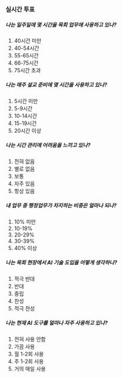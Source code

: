 ### 실시간 투표

##### 나는 일주일에 몇 시간을 목회 업무에 사용하고 있나?

1. 40시간 미만
2. 40-54시간
3. 55-65시간
4. 66-75시간
5. 75시간 초과

##### 나는 매주 설교 준비에 몇 시간을 사용하고 있나?

1. 5시간 미만
2. 5-9시간
3. 10-14시간
4. 15-19시간
5. 20시간 이상

##### 나는 시간 관리에 어려움을 느끼고 있나?

1. 전혀 없음
2. 별로 없음
3. 보통
4. 자주 있음
5. 항상 있음

##### 내 업무 중 행정업무가 차지하는 비중은 얼마나 되나?

1. 10% 미만
2. 10-19%
3. 20-29%
4. 30-39%
5. 40% 이상

##### 나는 목회 현장에서 AI 기술 도입을 어떻게 생각하나?

1. 적극 반대
2. 반대
3. 중립
4. 찬성
5. 적극 찬성

##### 나는 현재 AI 도구를 얼마나 자주 사용하고 있나?

1. 전혀 사용 안함
2. 가끔 사용
3. 월 1-2회 사용
4. 주 1-2회 사용
5. 거의 매일 사용
